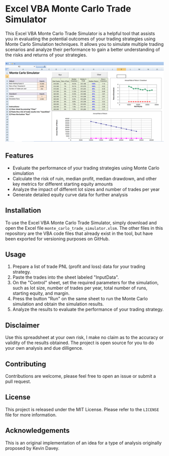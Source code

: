 # Excel VBA Monte Carlo Trade Simulator

This Excel VBA Monte Carlo Trade Simulator is a helpful tool that assists you in evaluating the potential outcomes of your trading strategies using Monte Carlo Simulation techniques. It allows you to simulate multiple trading scenarios and analyze their performance to gain a better understanding of the risks and returns of your strategies.

![Screenshot](/screenshots/screenshot.PNG)

## Features

- Evaluate the performance of your trading strategies using Monte Carlo simulation
- Calculate the risk of ruin, median profit, median drawdown, and other key metrics for different starting equity amounts
- Analyze the impact of different lot sizes and number of trades per year
- Generate detailed equity curve data for further analysis

## Installation

To use the Excel VBA Monte Carlo Trade Simulator, simply download and open the Excel file `monte_carlo_trade_simulator.xlsm`. The other files in this repository are the VBA code files that already exist in the tool, but have been exported for versioning purposes on GitHub.

## Usage

1. Prepare a list of trade PNL (profit and loss) data for your trading strategy.
2. Paste the trades into the sheet labeled "InputData". 
3. On the "Control" sheet, set the required parameters for the simulation, such as lot size, number of trades per year, total number of runs, starting equity, and margin.
3. Press the button "Run" on the same sheet to run the Monte Carlo simulation and obtain the simulation results.
4. Analyze the results to evaluate the performance of your trading strategy.

## Disclaimer

Use this spreadsheet at your own risk, I make no claim as to the accuracy or validity of the results obtained. The project is open source for you to do
your own analysis and due dilligence.

## Contributing

Contributions are welcome, please feel free to open an issue or submit a pull request.

## License

This project is released under the MIT License. Please refer to the `LICENSE` file for more information.

## Acknowledgements

This is an original implementation of an idea for a type of analysis originally proposed by Kevin Davey.

